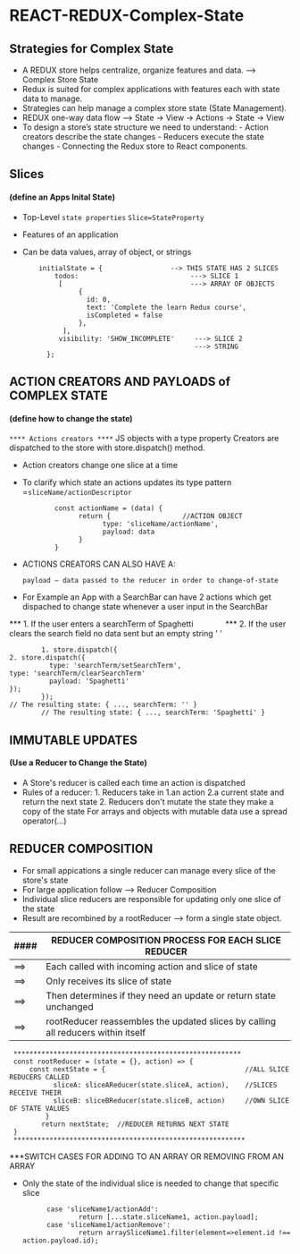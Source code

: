 # REACT-REDUX-Complex-State

## Strategies for Complex State
- A REDUX store helps centralize, organize features and data. --> Complex Store State
- Redux is suited for complex applications with features each with state data to manage.
- Strategies can help manage a complex store state (State Management).
- REDUX one-way data flow --> State → View → Actions → State → View
- To design a store’s state structure we need to understand:
      - Action creators describe the state changes
      - Reducers execute the state changes
      - Connecting the Redux store to React components.
    
## Slices 
#### (define an Apps Inital State)
- Top-Level `state properties`      `Slice=StateProperty`
- Features of an application
- Can be data values, array of object, or strings
  
          initialState = {                 --> THIS STATE HAS 2 SLICES
              todos:                            ---> SLICE 1
               [                                ---> ARRAY OF OBJECTS            
                    {                            
                      id: 0,
                      text: 'Complete the learn Redux course',
                      isCompleted = false
                    },
                ],
               visibility: 'SHOW_INCOMPLETE'     ---> SLICE 2
                                                 ---> STRING
            };

## ACTION CREATORS AND PAYLOADS of COMPLEX STATE 
#### (define how to change the state)
`**** Actions creators ****`
            JS objects with a type property 
            Creators are dispatched to the store with store.dispatch() method.
- Action creators change one slice at a time
- To clarify which state an actions updates its type pattern =`sliceName/actionDescriptor`

              const actionName = (data) {
                    return {                  //ACTION OBJECT
                          type: 'sliceName/actionName',
                          payload: data
                    }
              }

- ACTIONS CREATORS CAN ALSO HAVE A:

      payload — data passed to the reducer in order to change-of-state
- For Example an App with a SearchBar can have 2 actions which get dispached to change state whenever a user input in the SearchBar

*** 1. If the user enters a searchTerm of Spaghetti  &emsp;  &emsp; &emsp;   *** 2. If the user clears the search field no data sent but an empty string ' '

            1. store.dispatch({                                           2. store.dispatch({ 
              type: 'searchTerm/setSearchTerm',                                      type: 'searchTerm/clearSearchTerm' 
              payload: 'Spaghetti'                                                 });
            });                                                             // The resulting state: { ..., searchTerm: '' }
            // The resulting state: { ..., searchTerm: 'Spaghetti' }

## IMMUTABLE UPDATES 
#### (Use a Reducer to Change the State)
- A Store's reducer is called each time an action is dispatched
- Rules of a reducer:
        1. Reducers take in 1.an action 2.a current state and return the next state
        2. Reducers don't mutate the state they make a copy of the state
              For arrays and objects with mutable data use a spread operator(...)

## REDUCER COMPOSITION
- For small appications a single reducer can manage every slice of the store's state
- For large application follow --> Reducer Composition
- Individual slice reducers are responsible for updating only one slice of the state
- Result are recombined by a rootReducer --> form a single state object.
  
|####|REDUCER COMPOSITION PROCESS FOR EACH SLICE REDUCER|
|-----|-----|
| ==> |Each called with incoming action and slice of state|
| ==> |Only receives its slice of state|
| ==> |Then determines if they need an update or return state unchanged|
| ==> |rootReducer reassembles the updated slices by calling all reducers within itself|
           
  
     *********************************************************
     const rootReducer = (state = {}, action) => {
         const nextState = {                                   //ALL SLICE REDUCERS CALLED
               sliceA: sliceAReducer(state.sliceA, action),    //SLICES RECEIVE THEIR
               sliceB: sliceBReducer(state.sliceB, action)     //OWN SLICE OF STATE VALUES
             }
            return nextState;  //REDUCER RETURNS NEXT STATE
     }
     **********************************************************

***SWITCH CASES FOR ADDING TO AN ARRAY OR REMOVING FROM AN ARRAY
- Only the state of the individual slice is needed to change that specific slice

            case 'sliceName1/actionAdd':
                    return [...state.sliceName1, action.payload];
            case 'sliceName1/actionRemove':
                    return arraySliceName1.filter(element=>element.id !== action.payload.id);



